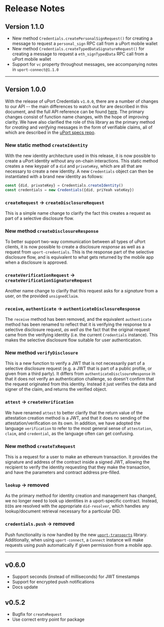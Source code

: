# Release Notes

## Version 1.1.0
* New method `Credentials.createPersonalSignRequest()` for creating a message to request a `personal_sign` RPC call from a uPort mobile wallet
* New method `Credentials.createTypedDataSignatureRequest()` for creating a message to request a `eth_signTypedData` RPC call from a uPort mobile wallet
* Support for `vc` property throughout messages, see accompanying notes in `uport-connect@1.1.0`

----------------------------------------------------------------------------

## Version 1.0.0

With the release of uPort Credentials `v1.0.0`, there are a number of changes to our API -- the main differences to watch out for are described in this document, and the full API reference can be found [here](https://developer.uport.me/uport-js/reference/index).  The primary changes consist of function name changes, with the hope of improving clarity.  We have also clarified the role of this library as the primary method for *creating* and *verifying* messages in the form of verifiable claims, all of which are described in the [uPort specs repo](https://github.com/uport-project/specs).

### New static method `createIdentity`
With the new identity architecture used in this release, it is now possible to create a uPort identity without any on-chain interactions.  This static method creates a new keypair of a `did` and `privateKey`, which are all that are necessary to create a new identity.  A new `Credentials` object can then be instantiated with a brand new identity as follows:
```javascript
const {did, privateKey} = Credentials.createIdentity()
const credentials = new Credentials({did, priYeah vateKey})
```

### `createRequest` -> `createDisclosureRequest`
This is a simple name change to clarify the fact this creates a request as part of a selective disclosure flow.

### New method `createDisclosureResponse`
To better support two-way communication between all types of uPort clients, it is now possible to create a disclosure *response* as well as a request from `uport-credentials`.  This is the response part of the selective disclosure flow, and is equivalent to what gets returned by the mobile app when a disclosure is approved.

### `createVerificationRequest` -> `createVerificationSignatureRequest`
Another name change to clarify that this request asks for a *signature* from a user, on the provided `unsignedClaim`.  

### `receive`, `authenticate` -> `authenticateDisclosureResponse`
The `receive` method has been removed, and the equivalent `authenticate` method has been renamed to reflect that it is verifying the response to a selective disclosure request, *as well as* the fact that the original request came from the verifying identity (i.e. the current `Credentials` instance).  This makes the selective disclosure flow suitable for user authentication.

### New method `verifyDisclosure`
This is a new function to verify a JWT that is not necessarily part of a selective disclosure request (e.g. a JWT that is part of a public profile, or given from a third party).  It differs from `authenticateDisclsoureResponse` in that it does not verify an authentication challenge, so doesn't confirm that the request originated from this identity.  Instead it just verifies the data and signer of the claim, and returns the verified object.

### `attest` -> `createVerification`
We have renamed `attest` to better clarify that the return value of the attestation creation method is a JWT, and that it does no sending of the attestation/verification on its own.  In addition, we have adopted the language `verification` to refer to the most general sense of `attestation`, `claim`, and `credential`, as the language often can get confusing.

### New method `createTxRequest`
This is a request for a user to make an ethereum transaction.  It provides the signature and address of the contract inside a signed JWT, allowing the recipient to verify the identity requesting that they make the transaction, and have the parameters and contract address pre-filled.

### `lookup` -> **removed**
As the primary method for identity creation and management has changed, we no longer need to look up identities in a uport-specific contract.  Instead, `DID`s are resolved with the appropriate `did-resolver`, which handles any lookup/document retrieval necessary for a particular DID. 

### `credentials.push` -> **removed**
Push functionality is now handled by the new [`uport-transports`](https://github.com/uport-project/uport-transports) library.  Additionally, when using `uport-connect`, a `Connect` instance will make requests using push automatically if given permission from a mobile app.

----------------------------------------------------------------------------
## v0.6.0
* Support seconds (instead of milliseconds) for JWT timestamps
* Support for encrypted push notifications
* Docs update

## v0.5.2
* Bugfix for `createRequest`
* Use correct entry point for package
